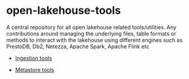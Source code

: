 # open-lakehouse-tools
A central repository for all open lakehouse related tools/utilities. Any contributions around managing the underlying files, table formats or methods to interact with the lakehouse using different engines such as PrestoDB, Db2, Netezza, Apache Spark, Apache Flink etc

* [Ingestion tools](./ingest/)

* [Metastore tools](./metastore/)